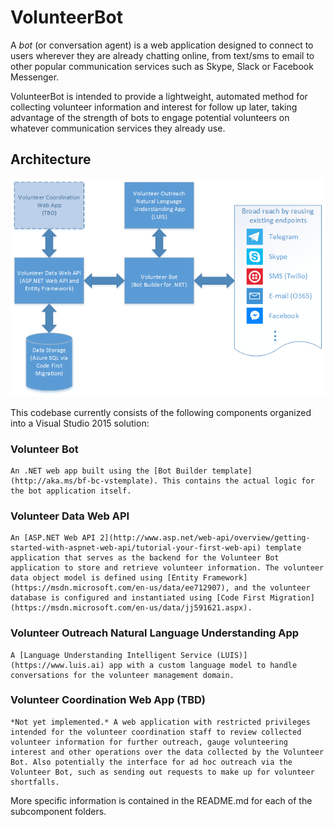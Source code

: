 # VolunteerBot

A *bot* (or conversation agent) is a web application designed to connect to users wherever they are already chatting online, from text/sms to email to other popular communication services such as Skype, Slack or Facebook Messenger. 

VolunteerBot is intended to provide a lightweight, automated method for collecting volunteer information and interest for follow up later, taking advantage of the strength of bots to engage potential volunteers on whatever communication services they already use. 

## Architecture

![VolunteerBot Architecture](Images/VolunteerBotArchitecture.png)

This codebase currently consists of the following components organized into a Visual Studio 2015 solution:

### Volunteer Bot
    An .NET web app built using the [Bot Builder template](http://aka.ms/bf-bc-vstemplate). This contains the actual logic for the bot application itself. 
    
### Volunteer Data Web API
    An [ASP.NET Web API 2](http://www.asp.net/web-api/overview/getting-started-with-aspnet-web-api/tutorial-your-first-web-api) template application that serves as the backend for the Volunteer Bot application to store and retrieve volunteer information. The volunteer data object model is defined using [Entity Framework](https://msdn.microsoft.com/en-us/data/ee712907), and the volunteer database is configured and instantiated using [Code First Migration](https://msdn.microsoft.com/en-us/data/jj591621.aspx).

### Volunteer Outreach Natural Language Understanding App
    A [Language Understanding Intelligent Service (LUIS)](https://www.luis.ai) app with a custom language model to handle conversations for the volunteer management domain. 

### Volunteer Coordination Web App (TBD)
    *Not yet implemented.* A web application with restricted privileges intended for the volunteer coordination staff to review collected volunteer information for further outreach, gauge volunteering interest and other operations over the data collected by the Volunteer Bot. Also potentially the interface for ad hoc outreach via the Volunteer Bot, such as sending out requests to make up for volunteer shortfalls. 
    
More specific information is contained in the README.md for each of the subcomponent folders. 
